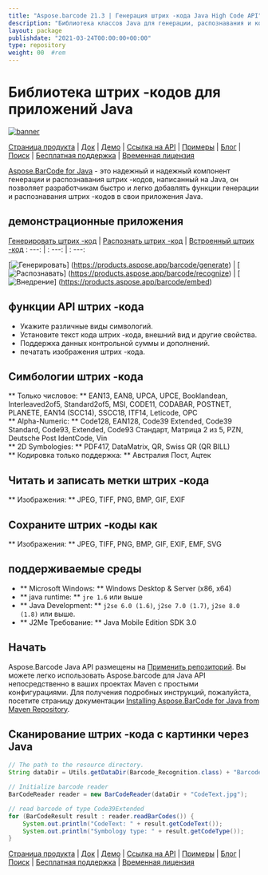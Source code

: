 ```yaml
---
title: "Aspose.barcode 21.3 | Генерация штрих -кода Java High Code API" 
description: "Библиотека классов Java для генерации, распознавания и конвертации штрих -кодов. Поддерживает числовые, альфа-ячечные и 2D-символогии штрих-кода. Настройте штрих -коды в вашем приложении Java." 
layout: package
publishdate: "2021-03-24T00:00:00+00:00"
type: repository
weight: 00	#rem
---
```


# Библиотека штрих -кодов для приложений Java
[![banner](/res_repo/img/compress/aspose_barcode-for-java-banner.png)](./)

[Страница продукта](https://products.aspose.com/barcode/java) | [Док](https://docs.aspose.com/barcode/java/) | [Демо](https://products.aspose.app/barcode/family) | [Ссылка на API](https://apireference.aspose.com/barcode/java) | [Примеры](https://github.com/aspose-barcode/Aspose.BarCode-for-Java) | [Блог](https://blog.aspose.com/category/barcode/) | [Поиск](https://search.aspose.com/) | [Бесплатная поддержка](https://forum.aspose.com/c/barcode) | [Временная лицензия](https://purchase.aspose.com/temporary-license)

[Aspose.BarCode for Java](https://products.aspose.com/barcode/java) - это надежный и надежный компонент генерации и распознавания штрих -кодов, написанный на Java, он позволяет разработчикам быстро и легко добавлять функции генерации и распознавания штрих -кодов в свои приложения Java.

## демонстрационные приложения

[Генерировать штрих -код](https://products.aspose.app/barcode/generate) | [Распознать штрих -код](https://products.aspose.app/barcode/recognize) | [Встроенный штрих -код](https://products.aspose.app/barcode/embed)
: ---: | : ---: | : ---:

[![Генерировать](https://products.aspose.app/barcode/generate/img/aspose_generate-app-48.png)] (https://products.aspose.app/barcode/generate) | [![Распознавать](https://products.aspose.app/barcode/recognize/img/aspose_recognize-app-48.png)] (https://products.aspose.app/barcode/recognize) | [![Внедрение](https://products.aspose.app/barcode/embed/img/aspose_embed-app-48.png)] (https://products.aspose.app/barcode/embed)

## функции API штрих -кода
- Укажите различные виды символогий.
- Установите текст кода штрих -кода, внешний вид и другие свойства.
- Поддержка данных контрольной суммы и дополнений.
- печатать изображения штрих -кода.

## Симбологии штрих -кода
** Только числовое: ** EAN13, EAN8, UPCA, UPCE, Booklandean, Interleaved2of5, Standard2of5, MSI, CODE11, CODABAR, POSTNET, PLANETE, EAN14 (SCC14), SSCC18, ITF14, Leticode, OPC \
** Alpha-Numeric: ** Code128, EAN128, Code39 Extended, Code39 Standard, Code93, Extended, Code93 Стандарт, Матрица 2 из 5, PZN, Deutsche Post IdentCode, Vin \
** 2D Symbologies: ** PDF417, DataMatrix, QR, Swiss QR (QR BILL) \
** Кодировка только поддержка: ** Австралия Пост, Ацтек

## Читать и записать метки штрих -кода
** Изображения: ** JPEG, TIFF, PNG, BMP, GIF, EXIF

## Сохраните штрих -коды как
** Изображения: ** JPEG, TIFF, PNG, BMP, GIF, EXIF, EMF, SVG

## поддерживаемые среды
- ** Microsoft Windows: ** Windows Desktop & Server (x86, x64)
- ** java runtime: ** `jre 1.6` или выше
- ** Java Development: ** `j2se 6.0 (1.6)`, `j2se 7.0 (1.7)`, `j2se 8.0 (1.8)` или выше.
- ** J2Me Требование: ** Java Mobile Edition SDK 3.0

## Начать

Aspose.Barcode Java API размещены на [Применить репозиторий](https://releases.aspose.com/barcode/java/). Вы можете легко использовать Aspose.barcode для Java API непосредственно в ваших проектах Maven с простыми конфигурациями. Для получения подробных инструкций, пожалуйста, посетите страницу документации [Installing Aspose.BarCode for Java from Maven Repository](https://docs.aspose.com/barcode/java/installation/).

## Сканирование штрих -кода с картинки через Java

```java
// The path to the resource directory.
String dataDir = Utils.getDataDir(Barcode_Recognition.class) + "BarcodeReader/basic_features/";

// Initialize barcode reader
BarCodeReader reader = new BarCodeReader(dataDir + "CodeText.jpg");

// read barcode of type Code39Extended
for (BarCodeResult result : reader.readBarCodes()) {
    System.out.println("CodeText: " + result.getCodeText());
    System.out.println("Symbology type: " + result.getCodeType());
}
```

[Страница продукта](https://products.aspose.com/barcode/java) | [Док](https://docs.aspose.com/barcode/java/) | [Демо](https://products.aspose.app/barcode/family) | [Ссылка на API](https://apireference.aspose.com/barcode/java) | [Примеры](https://github.com/aspose-barcode/Aspose.BarCode-for-Java) | [Блог](https://blog.aspose.com/category/barcode/) | [Поиск](https://search.aspose.com/) | [Бесплатная поддержка](https://forum.aspose.com/c/barcode) | [Временная лицензия](https://purchase.aspose.com/temporary-license)

